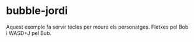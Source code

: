 # bubble-jordi
Aquest exemple fa servir tecles per moure els personatges. Fletxes pel Bob i WASD+J pel Bub. 

